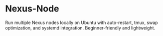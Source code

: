 # Nexus-Node
Run multiple Nexus nodes locally on Ubuntu with auto-restart, tmux, swap optimization, and systemd integration. Beginner-friendly and lightweight.
